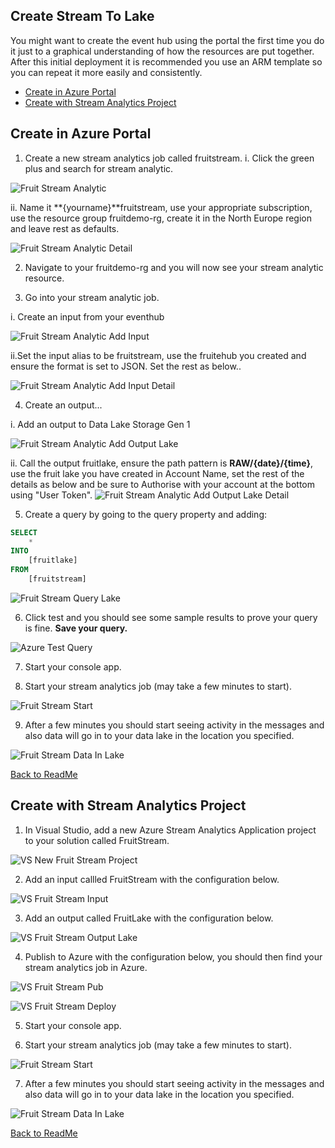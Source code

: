 ## Create Stream To Lake

You might want to create the event hub using the portal the first time you do it just to a graphical understanding of how the resources are put together. After this initial deployment it is recommended you use an ARM template so you can repeat it more easily and consistently. 

* [Create in Azure Portal](#Create-in-Azure-Portal)
* [Create with Stream Analytics Project](###Create-with-Stream-Analytics-Project])

## Create in Azure Portal

1. Create a new stream analytics job called fruitstream.
  i. Click the green plus and search for stream analytic. 

![Fruit Stream Analytic](Images/FruitStreamAnalytic.PNG)

   ii. Name it **{yourname}**fruitstream, use your appropriate subscription, use the resource group fruitdemo-rg, create it in the North Europe region and leave rest as defaults. 

![Fruit Stream Analytic Detail](Images/FruitStreamAnalyticDetail.PNG)

2. Navigate to your fruitdemo-rg and you will now see your stream analytic resource. 

3. Go into your stream analytic job. 

i. Create an input from your eventhub

![Fruit Stream Analytic Add Input](Images/FruitStreamAddInput.PNG)

ii.Set the input alias to be fruitstream, use the fruitehub you created and ensure the format is set to JSON. Set the rest as below.. 

![Fruit Stream Analytic Add Input Detail](Images/FruitStreamAddInputDetail.PNG)

4. Create an output...

i. Add an output to Data Lake Storage Gen 1

![Fruit Stream Analytic Add Output Lake](Images/FruitStreamAddOutputLake.PNG)

ii. Call the output fruitlake, ensure the path pattern is **RAW/{date}/{time}**, use the fruit lake you have created in Account Name, set the rest of the details as below and be sure to Authorise with your account at the bottom using "User Token". 
![Fruit Stream Analytic Add Output Lake Detail](Images/FruitStreamAddOutputLakeDetail.PNG)

5. Create a query by going to the query property and adding:

```sql
SELECT
    *
INTO
    [fruitlake]
FROM
    [fruitstream]
```
![Fruit Stream Query Lake](Images/FruitStreamQueryLake.PNG)

6. Click test and you should see some sample results to prove your query is fine. **Save your query.**

![Azure Test Query](Images/AzureTestQuery.PNG)

7. Start your console app.

8. Start your stream analytics job (may take a few minutes to start).

![Fruit Stream Start](Images/FruitStreamStart.PNG)

9. After a few minutes you should start seeing activity in the messages and also data will go in to your data lake in the location you specified. 

![Fruit Stream Data In Lake](Images/FruitStreamDataInLake.PNG)

[Back to ReadMe](../../../ReadMe.md)

## Create with Stream Analytics Project

1. In Visual Studio, add a new Azure Stream Analytics Application project to your solution called FruitStream.

![VS New Fruit Stream Project](Images/VSNewFruitStreamProject.PNG)

2. Add an input callled FruitStream with the configuration below.

![VS Fruit Stream Input](Images/VSNewFruitStreamInput.PNG)

3. Add an output called FruitLake with the configuration below.

![VS Fruit Stream Output Lake](Images/VSNewFruitStreamOutputLake.PNG)

4. Publish to Azure with the configuration below, you should then find your stream analytics job in Azure. 

![VS Fruit Stream Pub](Images/VSFruitStreamPub.PNG)

![VS Fruit Stream Deploy](Images/VSFruitStreamDeploy.PNG)

5. Start your console app.

6. Start your stream analytics job (may take a few minutes to start).

![Fruit Stream Start](Images/FruitStreamStart.PNG)

7. After a few minutes you should start seeing activity in the messages and also data will go in to your data lake in the location you specified. 

![Fruit Stream Data In Lake](Images/FruitStreamDataInLake.PNG)

[Back to ReadMe](../../../ReadMe.md)

